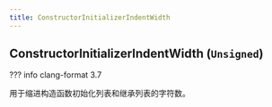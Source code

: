 ```yaml
---
title: ConstructorInitializerIndentWidth
---
```


## ConstructorInitializerIndentWidth (`Unsigned`)

??? info
    clang-format 3.7

用于缩进构造函数初始化列表和继承列表的字符数。

